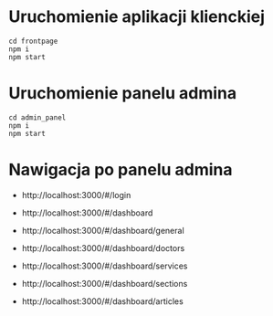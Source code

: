 # Uruchomienie aplikacji klienckiej
```
cd frontpage
npm i
npm start
```


# Uruchomienie panelu admina
```
cd admin_panel
npm i 
npm start
```

# Nawigacja po panelu admina 

- http://localhost:3000/#/login

- http://localhost:3000/#/dashboard

- http://localhost:3000/#/dashboard/general
- http://localhost:3000/#/dashboard/doctors
- http://localhost:3000/#/dashboard/services
- http://localhost:3000/#/dashboard/sections
- http://localhost:3000/#/dashboard/articles
